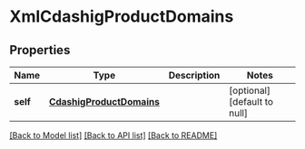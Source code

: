 # XmlCdashigProductDomains

## Properties
Name | Type | Description | Notes
------------ | ------------- | ------------- | -------------
**self** | [**CdashigProductDomains**](CdashigProductDomains.md) |  | [optional] [default to null]

[[Back to Model list]](../README.md#documentation-for-models) [[Back to API list]](../README.md#documentation-for-api-endpoints) [[Back to README]](../README.md)


